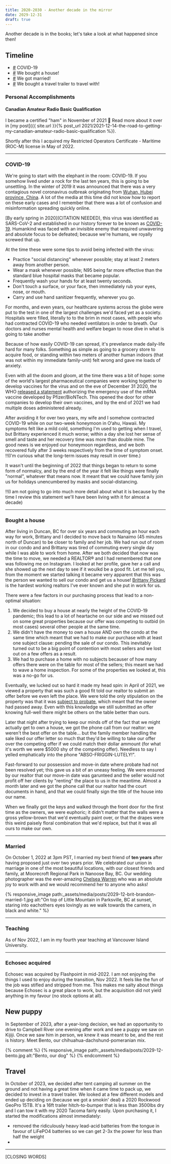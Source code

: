 ```yaml
---
title: 2020-2030 - Another decade in the mirror
date: 2029-12-31
draft: true
---
```


Another decade is in the books; let's take a look at what happened since then!

<!-- break -->

## Timeline

- [#](#covid-19) COVID-19
- [#](#bought-a-house) We bought a house!
- [#](#married) We got married!
- [#](#travel) We bought a travel trailer to travel with!

### Personal Accomplishments

#### Canadian Amateur Radio Basic Qualification

I became a certified "ham" in November of 2021 🐷 Read more about it over in [my post]({{ site.url }}{% post_url 2021/2021-12-14-the-road-to-getting-my-canadian-amateur-radio-basic-qualification %}).

Shortly after this I acquired my Restricted Operators Certificate - Maritime (ROC-M) license in May of 2022.

---

### COVID-19

We're going to start with the elephant in the room: COVID-19. If you somehow lived under a rock for the last ten years, this is going to be unsettling. In the winter of 2019 it was announced that there was a very contagious novel coronavirus outbreak originating from [Wuhan, Hubei province, China](https://www.nature.com/articles/s41591-020-0820-9). A lot of the media at this time did not know how to report on these early cases and I remember that there was a lot of confusion and misinformation spreading quickly online.

[By early spring in 2020](CITATION NEEDED), this virus was identified as SARS-CoV-2 and established in our history forever to be known as [COVID-19](https://www.canada.ca/en/public-health/services/diseases/coronavirus-disease-covid-19.html). Humankind was faced with an invisible enemy that required unwavering and absolute focus to be defeated; because we're humans, we royally screwed that up.

At the time these were some tips to avoid being infected with the virus:

- Practice "social distancing" whenever possible; stay at least 2 meters away from another person.
- Wear a mask whenever possible; N95 being far more effective than the standard blue hospital masks that became popular.
- Frequently wash your hands for at least twenty seconds.
- Don't touch a surface, or your face, then immediately rub your eyes, nose, or mouth.
- Carry and use hand sanitizer frequently, wherever you go.

For months, and even years, our healthcare systems across the globe were put to the test in one of the largest challenges we'd faced yet as a society. Hospitals were filled, literally to to the brim in most cases, with people who had contracted COVID-19 who needed ventilators in order to breath. Our doctors and nurses mental health and welfare began to nose dive in what is going to take another

Because of how easily COVID-19 can spread, it's prevelance made daily-life hard for many folks. Something as simple as going to a grocery store to acquire food, or standing within two meters of another human indoors (that was not within my immediate family-unit) felt wrong and gave me loads of anxiety.

Even with all the doom and gloom, at the time there was a bit of hope: some of the world's largest pharmaceutical companies were working together to develop vaccines for the virus and on the eve of December 31 2020, the WHO [released a statement](https://www.who.int/news/item/31-12-2020-who-issues-its-first-emergency-use-validation-for-a-covid-19-vaccine-and-emphasizes-need-for-equitable-global-access) authorizing the emergency use of the mRNA vaccine developed by Pfizer/BioNTech. This opened the door for other companies to develop their own vaccines, and by the end of 2021 we had multiple doses administered already.

After avoiding it for over two years, my wife and I somehow contracted COVID-19 while on our two-week honeymoon in O‘ahu, Hawaii. My symptoms felt like a mild cold, something I'm used to getting when I travel, but Brittany experienced it much worse; within a day she lost her sense of smell and taste and her recovery time was more than double mine. The good news is we enjoyed our honeymoon regardless, and we both recovered fully after 3 weeks respectively from the time of symptom onset. !!(I'm curious what the long-term issues may result in over time.)

It wasn't until the beginning of 2022 that things began to return to some form of normalcy, and by the end of the year it felt like things were finally "normal", whatever that means now. It meant that we could have family join us for holidays unencumbered by masks and social-distancing.

!!(I am not going to go into much more detail about what it is because by the time I review this statement we'll have been living with it for almost a decade)

---

### Bought a house

After living in Duncan, BC for over six years and commuting an hour each way for work, Brittany and I decided to move back to Nanaimo (45 minutes north of Duncan) to be closer to family and her job. We had run out of room in our condo and and Brittany was tired of commuting every single day while I was able to work from home. After we both decided that now was the time to move, we needed a REALTOR® and I had remembered that one was following me on Instagram. I looked at her profile, gave her a call and she showed up the next day to see if it woulkd be a good fit. Let me tell you, from the moment we started talking it became very apparent that this was the person we wanted to sell our condo and get us a house! [Brittany Pickard](https://brittanypickard.com/) is the hardest working realtors I've ever known and she put in work for us.

There were a few factors in our purchasing process that lead to a non-optimal situation:

1. We decided to buy a house at nearly the height of the COVID-19 pandemic; this lead to a lot of heartache on our side and we missed out on some great properties because our offer was competing to outbid (in most cases) several other people at the same time.
2. We didn't have the money to own a house AND own the condo at the same time which meant that we had to make our purchase with at least one subject clause: pending the sale of our condo. This inevitably turned out to be a big point of contention with most sellers and we lost out on a few offers as a result.
3. We had to purchase a home with no subjects becauser of how many offers there were on the table for most of the sellers; this meant we had to wave a home inspection. For some of the properties we looked at, this was a no-go for us.

Eventually, we lucked out so hard it made my head spin: in April of 2021, we viewed a property that was such a good fit told our realtor to submit an offer before we even left the place. We were told the only stipulation on the property was that it was [subject to probate](https://www.rew.ca/news/tips-for-buying-a-home-under-probate-1.22232237), which meant that the owner had passed away. Even with this knowledge we still submitted an offer knowing full-well there might be others on the table better than ours.

Later that night after trying to keep our minds off of the fact that we might actually get to own a house, we got the phone call from our realtor: we weren't the best offer on the table... but the family member handling the sale liked our offer letter so much that they'd be willing to take our offer over the competing offer if we could match their dollar ammount (for what it's worth we were $5000 shy of the competing offer). Needless to say I yelled emphatically into the phone "ABSO-FRIGGIN-LUTELY!".

Fast-forward to our possession and move-in date where probate had not been resolved yet; this gave us a bit of an uneasy feeling. We were ensured by our realtor that our move-in date was garunteed and the seller would not profit off her clients by "renting" the place to us in the meantime. Almost a month later and we got the phone call that our realtor had the court documents in hand, and that we could finally sign the title of the house into our name.

When we finally got the keys and walked through the front door for the first time as the owners, we were euphoric; it didn't matter that the walls were a gross yellow-brown that we'd eventually paint over, or that the drapes were this weird paisely floral combination that we'd replace, but that it was all ours to make our own.

---

### Married

On October 1, 2022 at 3pm PST, I married my best friend of **ten years** after having proposed just over two years prior. We celebrated our union in marriage in one of the most beautiful locations, with our closest friends and family, at Moorecroft Regional Park in Nanoose Bay, BC. Our wedding photographer was the ever-amazing [Chelsea Warren](https://chelseawarrenphotography.com/) who was an absolute joy to work with and we would recommend her to anyone who asks!

{% responsive_image path:_assets/media/posts/2029-12-brit-brandon-married-1.jpg alt:"On top of Little Mountain in Parksville, BC at sunset, staring into eachothers eyes lovingly as we walk towards the camera, in black and white." %}

---

### Teaching

As of Nov 2022, I am in my fourth year teaching at Vancouver Island University.

---

### Echosec acquired

Echosec was acquired by Flashpoint in mid-2022. I am not enjoying the things I used to enjoy during the transition, Nov 2022. It feels like the fun of the job was stifled and stripped from me. This makes me salty about things because Echosec is a great place to work, but the acquisition did not yield anything in my favour (no stock options at all).

## New puppy

In September of 2023, after a year-long decision, we had an opportunity to drive to Campbell River one evening after work and see a puppy we saw on Kijiji. Once we saw him in person, we knew it was meant to be, and the rest is history. Meet Bento, our chihuahua-dachshund-pomeranian mix.

{% comment %}
{% responsive_image path:_assets/media/posts/2029-12-bento.jpg alt:"Bento, our dog" %}
{% endcomment %}

## Travel

In October of 2023, we decided after tent camping all summer on the ground and not having a great time when it came time to pack up, we decided to invest in a travel trailer. We looked at a few different models and ended up deciding on (because we got a smokin' deal) a 2020 Rockwood GeoPro 15TB. It's a 16ft trailer hitch-to-bumper that is less than 3500lbs dry and I can tow it with my 2020 Tacoma fairly easily. Upon purchasing it, I started the modifications almost immediately:

- removed the ridiculously heavy lead-acid batteries from the tongue in favour of LiFePO4 batteries so we can get 2-3x the power for less than half the weight
-

<!-- pictures here -->

---

[CLOSING WORDS]
